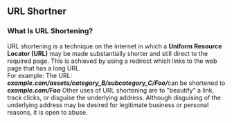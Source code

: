## URL Shortner

### What Is URL Shortening?<br>
URL shortening is a technique on the internet in which a <b>Uniform Resource Locator (URL)</b> may be made substantially shorter and still direct to the required page. This is achieved by using a redirect which links to the web page that has a long URL.<br>
For example: The URL: <b><i>example.com/assets/category_B/subcategory_C/Foo/</i></b>can be shortened to <b><i>example.com/Foo</i></b>
Other uses of URL shortening are to "beautify" a link, track clicks, or disguise the underlying address. Although disguising of the underlying address may be desired for legitimate business or personal reasons, it is open to abuse.<br>
